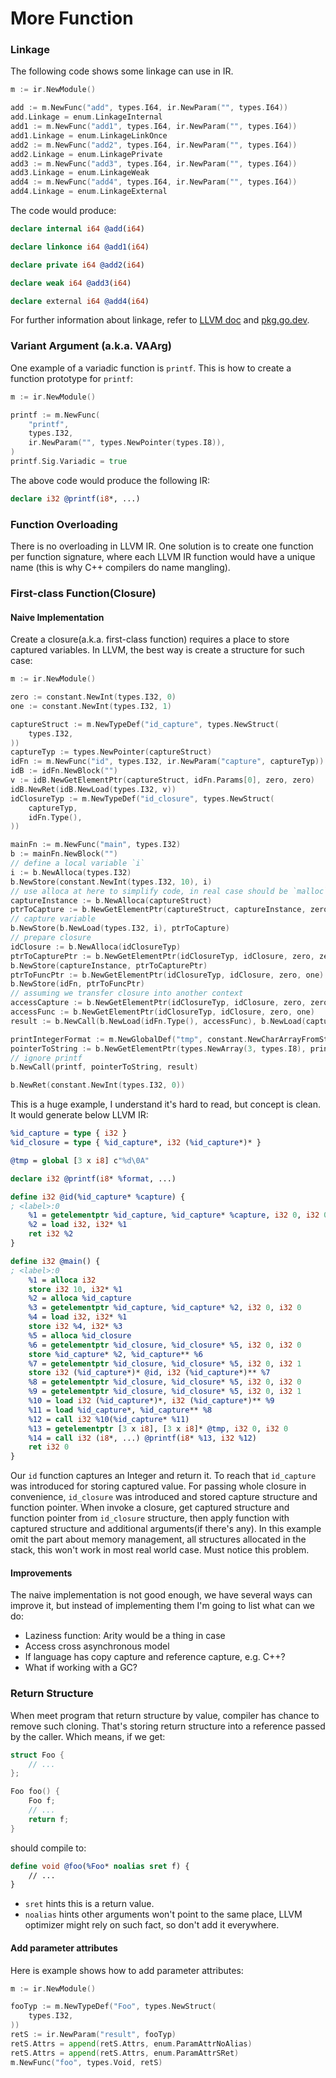 # More Function

### Linkage

The following code shows some linkage can use in IR.

```go
m := ir.NewModule()

add := m.NewFunc("add", types.I64, ir.NewParam("", types.I64))
add.Linkage = enum.LinkageInternal
add1 := m.NewFunc("add1", types.I64, ir.NewParam("", types.I64))
add1.Linkage = enum.LinkageLinkOnce
add2 := m.NewFunc("add2", types.I64, ir.NewParam("", types.I64))
add2.Linkage = enum.LinkagePrivate
add3 := m.NewFunc("add3", types.I64, ir.NewParam("", types.I64))
add3.Linkage = enum.LinkageWeak
add4 := m.NewFunc("add4", types.I64, ir.NewParam("", types.I64))
add4.Linkage = enum.LinkageExternal
```

The code would produce:

```llvm
declare internal i64 @add(i64)

declare linkonce i64 @add1(i64)

declare private i64 @add2(i64)

declare weak i64 @add3(i64)

declare external i64 @add4(i64)
```

For further information about linkage, refer to [LLVM doc](https://llvm.org/docs/LangRef.html#linkage-types) and [pkg.go.dev](https://pkg.go.dev/github.com/llir/llvm/ir/enum?tab=doc#Linkage).

### Variant Argument (a.k.a. VAArg)

One example of a variadic function is `printf`. This is how to create a function prototype for `printf`:

```go
m := ir.NewModule()

printf := m.NewFunc(
	"printf",
	types.I32,
	ir.NewParam("", types.NewPointer(types.I8)),
)
printf.Sig.Variadic = true
```

The above code would produce the following IR:

```llvm
declare i32 @printf(i8*, ...)
```

### Function Overloading

There is no overloading in LLVM IR. One solution is to create one function per function signature, where each LLVM IR function would have a unique name (this is why C++ compilers do name mangling).

### First-class Function(Closure)

#### Naive Implementation

Create a closure(a.k.a. first-class function) requires a place to store captured variables. In LLVM, the best way is create a structure for such case:

```go
m := ir.NewModule()

zero := constant.NewInt(types.I32, 0)
one := constant.NewInt(types.I32, 1)

captureStruct := m.NewTypeDef("id_capture", types.NewStruct(
	types.I32,
))
captureTyp := types.NewPointer(captureStruct)
idFn := m.NewFunc("id", types.I32, ir.NewParam("capture", captureTyp))
idB := idFn.NewBlock("")
v := idB.NewGetElementPtr(captureStruct, idFn.Params[0], zero, zero)
idB.NewRet(idB.NewLoad(types.I32, v))
idClosureTyp := m.NewTypeDef("id_closure", types.NewStruct(
	captureTyp,
	idFn.Type(),
))

mainFn := m.NewFunc("main", types.I32)
b := mainFn.NewBlock("")
// define a local variable `i`
i := b.NewAlloca(types.I32)
b.NewStore(constant.NewInt(types.I32, 10), i)
// use alloca at here to simplify code, in real case should be `malloc` or `gc_malloc`
captureInstance := b.NewAlloca(captureStruct)
ptrToCapture := b.NewGetElementPtr(captureStruct, captureInstance, zero, zero)
// capture variable
b.NewStore(b.NewLoad(types.I32, i), ptrToCapture)
// prepare closure
idClosure := b.NewAlloca(idClosureTyp)
ptrToCapturePtr := b.NewGetElementPtr(idClosureTyp, idClosure, zero, zero)
b.NewStore(captureInstance, ptrToCapturePtr)
ptrToFuncPtr := b.NewGetElementPtr(idClosureTyp, idClosure, zero, one)
b.NewStore(idFn, ptrToFuncPtr)
// assuming we transfer closure into another context
accessCapture := b.NewGetElementPtr(idClosureTyp, idClosure, zero, zero)
accessFunc := b.NewGetElementPtr(idClosureTyp, idClosure, zero, one)
result := b.NewCall(b.NewLoad(idFn.Type(), accessFunc), b.NewLoad(captureTyp, accessCapture))

printIntegerFormat := m.NewGlobalDef("tmp", constant.NewCharArrayFromString("%d\n"))
pointerToString := b.NewGetElementPtr(types.NewArray(3, types.I8), printIntegerFormat, zero, zero)
// ignore printf
b.NewCall(printf, pointerToString, result)

b.NewRet(constant.NewInt(types.I32, 0))
```

This is a huge example, I understand it's hard to read, but concept is clean. It would generate below LLVM IR:

```llvm
%id_capture = type { i32 }
%id_closure = type { %id_capture*, i32 (%id_capture*)* }

@tmp = global [3 x i8] c"%d\0A"

declare i32 @printf(i8* %format, ...)

define i32 @id(%id_capture* %capture) {
; <label>:0
	%1 = getelementptr %id_capture, %id_capture* %capture, i32 0, i32 0
	%2 = load i32, i32* %1
	ret i32 %2
}

define i32 @main() {
; <label>:0
	%1 = alloca i32
	store i32 10, i32* %1
	%2 = alloca %id_capture
	%3 = getelementptr %id_capture, %id_capture* %2, i32 0, i32 0
	%4 = load i32, i32* %1
	store i32 %4, i32* %3
	%5 = alloca %id_closure
	%6 = getelementptr %id_closure, %id_closure* %5, i32 0, i32 0
	store %id_capture* %2, %id_capture** %6
	%7 = getelementptr %id_closure, %id_closure* %5, i32 0, i32 1
	store i32 (%id_capture*)* @id, i32 (%id_capture*)** %7
	%8 = getelementptr %id_closure, %id_closure* %5, i32 0, i32 0
	%9 = getelementptr %id_closure, %id_closure* %5, i32 0, i32 1
	%10 = load i32 (%id_capture*)*, i32 (%id_capture*)** %9
	%11 = load %id_capture*, %id_capture** %8
	%12 = call i32 %10(%id_capture* %11)
	%13 = getelementptr [3 x i8], [3 x i8]* @tmp, i32 0, i32 0
	%14 = call i32 (i8*, ...) @printf(i8* %13, i32 %12)
	ret i32 0
}
```

Our `id` function captures an Integer and return it. To reach that `id_capture` was introduced for storing captured value. For passing whole closure in convenience, `id_closure` was introduced and stored capture structure and function pointer. When invoke a closure, get captured structure and function pointer from `id_closure` structure, then apply function with captured structure and additional arguments(if there's any). In this example omit the part about memory management, all structures allocated in the stack, this won't work in most real world case. Must notice this problem.

#### Improvements

The naive implementation is not good enough, we have several ways can improve it, but instead of implementing them I'm going to list what can we do:

- Laziness function: Arity would be a thing in case
- Access cross asynchronous model
- If language has copy capture and reference capture, e.g. C++?
- What if working with a GC?

### Return Structure

When meet program that return structure by value, compiler has chance to remove such cloning. That's storing return structure into a reference passed by the caller. Which means, if we get:

```c
struct Foo {
    // ...
};

Foo foo() {
    Foo f;
    // ...
    return f;
}
```

should compile to:

```llvm
define void @foo(%Foo* noalias sret f) {
    // ...
}
```

- `sret` hints this is a return value.
- `noalias` hints other arguments won't point to the same place, LLVM optimizer might rely on such fact, so don't add it everywhere.

#### Add parameter attributes

Here is example shows how to add parameter attributes:

```go
m := ir.NewModule()

fooTyp := m.NewTypeDef("Foo", types.NewStruct(
	types.I32,
))
retS := ir.NewParam("result", fooTyp)
retS.Attrs = append(retS.Attrs, enum.ParamAttrNoAlias)
retS.Attrs = append(retS.Attrs, enum.ParamAttrSRet)
m.NewFunc("foo", types.Void, retS)
```
